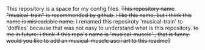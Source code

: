 This repository is a space for my config files.
~~This repository name "musical-train" is recommended by github.~~ 
~~i like this name, but i think this name is misleadable name.~~
i renamed this reposiroty 'musical-train' to 'dotfiles' because that was not easy to understand what is this repository.
~~to me in future: i think if this repo's name is 'musical-muscle' , that is funny. would you like to add an musical-muscle ascii art to this readme?~~

